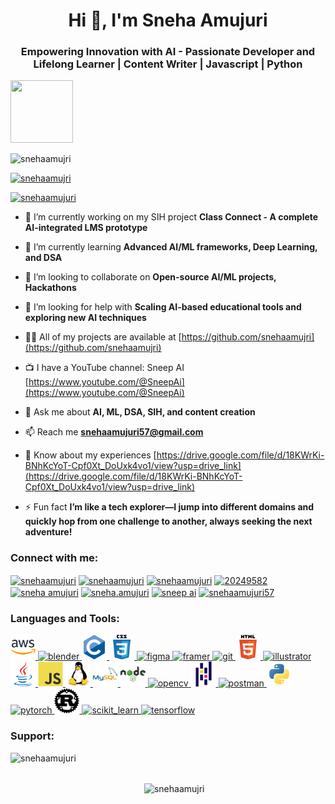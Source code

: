 <h1 align="center">Hi 👋, I'm Sneha Amujuri</h1>
<h3 align="center">Empowering Innovation with AI - Passionate Developer and Lifelong Learner | Content Writer | Javascript | Python</h3>
<img src="[https://api.badgr.io/public/assertions/7ebOfemdSbyqQ48yw4bMCA](https://cc.sj-cdn.net/instructor/3d8458f2k85sh-postman/courses/1a8b8cdxvqjxq/promo-image.1676069333.png](https://badgr.com/public/assertions/7ebOfemdSbyqQ48yw4bMCA?identity__email=snehaamujuri57@gmail.com)" width="100px" height="100px" />

<p align="left"> <img src="https://komarev.com/ghpvc/?username=snehaamujri&label=Profile%20views&color=0e75b6&style=flat" alt="snehaamujri" /> </p>

<p align="left"> <a href="https://github.com/ryo-ma/github-profile-trophy"><img src="https://github-profile-trophy.vercel.app/?username=snehaamujri" alt="snehaamujri" /></a> </p>

<p align="left"> <a href="https://twitter.com/snehaamujuri" target="blank"><img src="https://img.shields.io/twitter/follow/snehaamujuri?logo=twitter&style=for-the-badge" alt="snehaamujuri" /></a> </p>

- 🔭 I’m currently working on my SIH project **Class Connect - A complete AI-integrated LMS prototype**

- 🌱 I’m currently learning **Advanced AI/ML frameworks, Deep Learning, and DSA**

- 👯 I’m looking to collaborate on **Open-source AI/ML projects, Hackathons**

- 🤝 I’m looking for help with **Scaling AI-based educational tools and exploring new AI techniques**

- 👨‍💻 All of my projects are available at [https://github.com/snehaamujri](https://github.com/snehaamujri)

- 📺 I have a YouTube channel: Sneep AI [https://www.youtube.com/@SneepAi](https://www.youtube.com/@SneepAi)

- 💬 Ask me about **AI, ML, DSA, SIH, and content creation**

- 📫 Reach me **snehaamujuri57@gmail.com**

- 📄 Know about my experiences [https://drive.google.com/file/d/18KWrKi-BNhKcYoT-Cpf0Xt_DoUxk4vo1/view?usp=drive_link](https://drive.google.com/file/d/18KWrKi-BNhKcYoT-Cpf0Xt_DoUxk4vo1/view?usp=drive_link)

- ⚡ Fun fact **I’m like a tech explorer—I jump into different domains and quickly hop from one challenge to another, always seeking the next adventure!**

<h3 align="left">Connect with me:</h3>
<p align="left">
<a href="https://codepen.io/snehaamujuri" target="blank"><img align="center" src="https://raw.githubusercontent.com/rahuldkjain/github-profile-readme-generator/master/src/images/icons/Social/codepen.svg" alt="snehaamujuri" height="30" width="40" /></a>
<a href="https://twitter.com/snehaamujuri" target="blank"><img align="center" src="https://raw.githubusercontent.com/rahuldkjain/github-profile-readme-generator/master/src/images/icons/Social/twitter.svg" alt="snehaamujuri" height="30" width="40" /></a>
<a href="https://linkedin.com/in/snehaamujuri" target="blank"><img align="center" src="https://raw.githubusercontent.com/rahuldkjain/github-profile-readme-generator/master/src/images/icons/Social/linked-in-alt.svg" alt="snehaamujuri" height="30" width="40" /></a>
<a href="https://stackoverflow.com/users/20249582" target="blank"><img align="center" src="https://raw.githubusercontent.com/rahuldkjain/github-profile-readme-generator/master/src/images/icons/Social/stack-overflow.svg" alt="20249582" height="30" width="40" /></a>
<a href="https://kaggle.com/sneha amujuri" target="blank"><img align="center" src="https://raw.githubusercontent.com/rahuldkjain/github-profile-readme-generator/master/src/images/icons/Social/kaggle.svg" alt="sneha amujuri" height="30" width="40" /></a>
<a href="https://instagram.com/sneha.amujuri" target="blank"><img align="center" src="https://raw.githubusercontent.com/rahuldkjain/github-profile-readme-generator/master/src/images/icons/Social/instagram.svg" alt="sneha.amujuri" height="30" width="40" /></a>
<a href="https://www.youtube.com/c/sneep ai" target="blank"><img align="center" src="https://raw.githubusercontent.com/rahuldkjain/github-profile-readme-generator/master/src/images/icons/Social/youtube.svg" alt="sneep ai" height="30" width="40" /></a>
<a href="https://www.leetcode.com/snehaamujuri57" target="blank"><img align="center" src="https://raw.githubusercontent.com/rahuldkjain/github-profile-readme-generator/master/src/images/icons/Social/leet-code.svg" alt="snehaamujuri57" height="30" width="40" /></a>
</p>

<h3 align="left">Languages and Tools:</h3>
<p align="left"> <a href="https://aws.amazon.com" target="_blank" rel="noreferrer"> <img src="https://raw.githubusercontent.com/devicons/devicon/master/icons/amazonwebservices/amazonwebservices-original-wordmark.svg" alt="aws" width="40" height="40"/> </a> <a href="https://www.blender.org/" target="_blank" rel="noreferrer"> <img src="https://download.blender.org/branding/community/blender_community_badge_white.svg" alt="blender" width="40" height="40"/> </a> <a href="https://www.cprogramming.com/" target="_blank" rel="noreferrer"> <img src="https://raw.githubusercontent.com/devicons/devicon/master/icons/c/c-original.svg" alt="c" width="40" height="40"/> </a> <a href="https://www.w3schools.com/css/" target="_blank" rel="noreferrer"> <img src="https://raw.githubusercontent.com/devicons/devicon/master/icons/css3/css3-original-wordmark.svg" alt="css3" width="40" height="40"/> </a> <a href="https://www.figma.com/" target="_blank" rel="noreferrer"> <img src="https://www.vectorlogo.zone/logos/figma/figma-icon.svg" alt="figma" width="40" height="40"/> </a> <a href="https://www.framer.com/" target="_blank" rel="noreferrer"> <img src="https://www.vectorlogo.zone/logos/framer/framer-icon.svg" alt="framer" width="40" height="40"/> </a> <a href="https://git-scm.com/" target="_blank" rel="noreferrer"> <img src="https://www.vectorlogo.zone/logos/git-scm/git-scm-icon.svg" alt="git" width="40" height="40"/> </a> <a href="https://www.w3.org/html/" target="_blank" rel="noreferrer"> <img src="https://raw.githubusercontent.com/devicons/devicon/master/icons/html5/html5-original-wordmark.svg" alt="html5" width="40" height="40"/> </a> <a href="https://www.adobe.com/in/products/illustrator.html" target="_blank" rel="noreferrer"> <img src="https://www.vectorlogo.zone/logos/adobe_illustrator/adobe_illustrator-icon.svg" alt="illustrator" width="40" height="40"/> </a> <a href="https://www.java.com" target="_blank" rel="noreferrer"> <img src="https://raw.githubusercontent.com/devicons/devicon/master/icons/java/java-original.svg" alt="java" width="40" height="40"/> </a> <a href="https://developer.mozilla.org/en-US/docs/Web/JavaScript" target="_blank" rel="noreferrer"> <img src="https://raw.githubusercontent.com/devicons/devicon/master/icons/javascript/javascript-original.svg" alt="javascript" width="40" height="40"/> </a> <a href="https://www.linux.org/" target="_blank" rel="noreferrer"> <img src="https://raw.githubusercontent.com/devicons/devicon/master/icons/linux/linux-original.svg" alt="linux" width="40" height="40"/> </a> <a href="https://www.mysql.com/" target="_blank" rel="noreferrer"> <img src="https://raw.githubusercontent.com/devicons/devicon/master/icons/mysql/mysql-original-wordmark.svg" alt="mysql" width="40" height="40"/> </a> <a href="https://nodejs.org" target="_blank" rel="noreferrer"> <img src="https://raw.githubusercontent.com/devicons/devicon/master/icons/nodejs/nodejs-original-wordmark.svg" alt="nodejs" width="40" height="40"/> </a> <a href="https://opencv.org/" target="_blank" rel="noreferrer"> <img src="https://www.vectorlogo.zone/logos/opencv/opencv-icon.svg" alt="opencv" width="40" height="40"/> </a> <a href="https://pandas.pydata.org/" target="_blank" rel="noreferrer"> <img src="https://raw.githubusercontent.com/devicons/devicon/2ae2a900d2f041da66e950e4d48052658d850630/icons/pandas/pandas-original.svg" alt="pandas" width="40" height="40"/> </a> <a href="https://postman.com" target="_blank" rel="noreferrer"> <img src="https://www.vectorlogo.zone/logos/getpostman/getpostman-icon.svg" alt="postman" width="40" height="40"/> </a> <a href="https://www.python.org" target="_blank" rel="noreferrer"> <img src="https://raw.githubusercontent.com/devicons/devicon/master/icons/python/python-original.svg" alt="python" width="40" height="40"/> </a> <a href="https://pytorch.org/" target="_blank" rel="noreferrer"> <img src="https://www.vectorlogo.zone/logos/pytorch/pytorch-icon.svg" alt="pytorch" width="40" height="40"/> </a> <a href="https://www.rust-lang.org" target="_blank" rel="noreferrer"> <img src="https://raw.githubusercontent.com/devicons/devicon/master/icons/rust/rust-plain.svg" alt="rust" width="40" height="40"/> </a> <a href="https://scikit-learn.org/" target="_blank" rel="noreferrer"> <img src="https://upload.wikimedia.org/wikipedia/commons/0/05/Scikit_learn_logo_small.svg" alt="scikit_learn" width="40" height="40"/> </a> <a href="https://www.tensorflow.org" target="_blank" rel="noreferrer"> <img src="https://www.vectorlogo.zone/logos/tensorflow/tensorflow-icon.svg" alt="tensorflow" width="40" height="40"/> </a> </p>

<h3 align="left">Support:</h3>
<p><a href="https://www.buymeacoffee.com/snehaamujuri"> <img align="left" src="https://cdn.buymeacoffee.com/buttons/v2/default-yellow.png" height="50" width="210" alt="snehaamujuri" /></a></p><br><br>


<p>&nbsp;<img align="center" src="https://github-readme-stats.vercel.app/api?username=snehaamujri&show_icons=true&locale=en" alt="snehaamujri" /></p>

